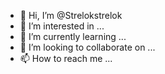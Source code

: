 - 👋 Hi, I’m @Strelokstrelok
- 👀 I’m interested in ...
- 🌱 I’m currently learning ...
- 💞️ I’m looking to collaborate on ...
- 📫 How to reach me ...

<!---
Strelokstrelok/Strelokstrelok is a ✨ special ✨ repository because its `README.md` (this file) appears on your GitHub profile.
You can click the Preview link to take a look at your changes.
--->
